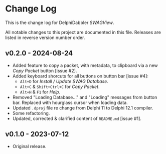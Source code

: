 # Change Log

This is the change log for DelphiDabbler _SWAGView_.

All notable changes to this project are documented in this file. Releases are listed in reverse version number order.

## v0.2.0 - 2024-08-24

* Added feature to copy a packet, with metadata, to clipboard via a new _Copy Packet_ button [issue #2].
* Added keyboard shorcuts for all buttons on button bar [issue #4]:
    * `Alt+D` for _Install / Update SWAG Database_.
    * `Alt+C` & `Shift+Ctrl+C` for _Copy Packet_.
    * `Alt+H` & `F1` for  _Help_.
* Removed "Loading Database..." and "Loading" messages from button bar. Replaced with hourglass cursor when loading data.
* Updated `.dproj` file re change from Delphi 11 to Delphi 12.1 compiler.
* Some refactoring.
* Updated, corrected & clarified content of `README.md` [issue #1].

## v0.1.0 - 2023-07-12

* Original release.
